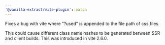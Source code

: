 ```yaml
---
'@vanilla-extract/vite-plugin': patch
---
```


Fixes a bug with vite where "?used" is appended to the file path of css files.

This could cause different class name hashes to be generated between SSR and client builds.
This was introduced in vite 2.6.0.
